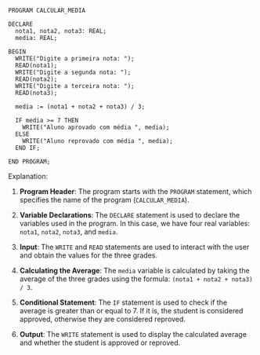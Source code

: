 ```
PROGRAM CALCULAR_MEDIA

DECLARE
  nota1, nota2, nota3: REAL;
  media: REAL;

BEGIN
  WRITE("Digite a primeira nota: ");
  READ(nota1);
  WRITE("Digite a segunda nota: ");
  READ(nota2);
  WRITE("Digite a terceira nota: ");
  READ(nota3);

  media := (nota1 + nota2 + nota3) / 3;

  IF media >= 7 THEN
    WRITE("Aluno aprovado com média ", media);
  ELSE
    WRITE("Aluno reprovado com média ", media);
  END IF;

END PROGRAM;
```

Explanation:

1. **Program Header**: The program starts with the `PROGRAM` statement, which specifies the name of the program (`CALCULAR_MEDIA`).

2. **Variable Declarations**: The `DECLARE` statement is used to declare the variables used in the program. In this case, we have four real variables: `nota1`, `nota2`, `nota3`, and `media`.

3. **Input**: The `WRITE` and `READ` statements are used to interact with the user and obtain the values for the three grades.

4. **Calculating the Average**: The `media` variable is calculated by taking the average of the three grades using the formula: `(nota1 + nota2 + nota3) / 3`.

5. **Conditional Statement**: The `IF` statement is used to check if the average is greater than or equal to 7. If it is, the student is considered approved, otherwise they are considered reproved.

6. **Output**: The `WRITE` statement is used to display the calculated average and whether the student is approved or reproved.
